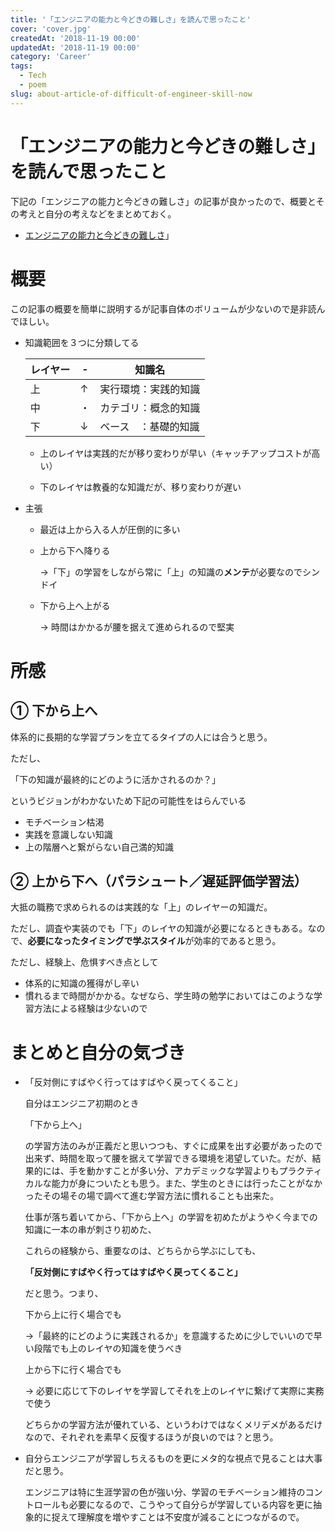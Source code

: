 ```yaml
---
title: '「エンジニアの能力と今どきの難しさ」を読んで思ったこと'
cover: 'cover.jpg'
createdAt: '2018-11-19 00:00'
updatedAt: '2018-11-19 00:00'
category: 'Career'
tags:
  - Tech
  - poem
slug: about-article-of-difficult-of-engineer-skill-now
---
```


# 「エンジニアの能力と今どきの難しさ」を読んで思ったこと

下記の「エンジニアの能力と今どきの難しさ」の記事が良かったので、概要とその考えと自分の考えなどをまとめておく。

- [エンジニアの能力と今どきの難しさ](https://medium.com/@itog/%E3%82%A8%E3%83%B3%E3%82%B8%E3%83%8B%E3%82%A2%E3%81%AE%E8%83%BD%E5%8A%9B%E3%81%A8%E4%BB%8A%E3%81%A9%E3%81%8D%E3%81%AE%E9%9B%A3%E3%81%97%E3%81%95-ff497711946a)」

# 概要

この記事の概要を簡単に説明するが記事自体のボリュームが少ないので是非読んでほしい。

- 知識範囲を３つに分類してる

  | レイヤー | -   | 知識名               |
  | -------- | --- | -------------------- |
  | 上       | ↑   | 実行環境：実践的知識 |
  | 中       | ・  | カテゴリ：概念的知識 |
  | 下       | ↓   | ベース　：基礎的知識 |

  - 上のレイヤは実践的だが移り変わりが早い（キャッチアップコストが高い）

  - 下のレイヤは教養的な知識だが、移り変わりが遅い

- 主張

  - 最近は上から入る人が圧倒的に多い
  - 上から下へ降りる

    →「下」の学習をしながら常に「上」の知識の**メンテ**が必要なのでシンドイ

  - 下から上へ上がる

    → 時間はかかるが腰を据えて進められるので堅実

# 所感

## ① 下から上へ

体系的に長期的な学習プランを立てるタイプの人には合うと思う。

ただし、

「下の知識が最終的にどのように活かされるのか？」

というビジョンがわかないため下記の可能性をはらんでいる

- モチベーション枯渇
- 実践を意識しない知識
- 上の階層へと繋がらない自己満的知識

## ② 上から下へ（パラシュート／遅延評価学習法）

大抵の職務で求められるのは実践的な「上」のレイヤーの知識だ。

ただし、調査や実装のでも「下」のレイヤの知識が必要になるときもある。なので、**必要になったタイミングで学ぶスタイル**が効率的であると思う。

ただし、経験上、危惧すべき点として

- 体系的に知識の獲得がし辛い
- 慣れるまで時間がかかる。なぜなら、学生時の勉学においてはこのような学習方法による経験は少ないので

# まとめと自分の気づき

- 「反対側にすばやく行ってはすばやく戻ってくること」

  自分はエンジニア初期のとき

  「下から上へ」

  の学習方法のみが正義だと思いつつも、すぐに成果を出す必要があったので出来ず、時間を取って腰を据えて学習できる環境を渇望していた。だが、結果的には、手を動かすことが多い分、アカデミックな学習よりもプラクティカルな能力が身についたとも思う。また、学生のときには行ったことがなかったその場その場で調べて進む学習方法に慣れることも出来た。

  仕事が落ち着いてから、「下から上へ」の学習を初めたがようやく今までの知識に一本の串が刺さり初めた、

  これらの経験から、重要なのは、どちらから学ぶにしても、

  **「反対側にすばやく行ってはすばやく戻ってくること」**

  だと思う。つまり、

  下から上に行く場合でも

  →「最終的にどのように実践されるか」を意識するために少しでいいので早い段階でも上のレイヤの知識を使うべき

  上から下に行く場合でも

  → 必要に応じて下のレイヤを学習してそれを上のレイヤに繋げて実際に実務で使う

  どちらかの学習方法が優れている、というわけではなくメリデメがあるだけなので、それぞれを素早く反復するほうが良いのでは？と思う。

- 自分らエンジニアが学習しちえるものを更にメタ的な視点で見ることは大事だと思う。

  エンジニアは特に生涯学習の色が強い分、学習のモチベーション維持のコントロールも必要になるので、こうやって自分らが学習している内容を更に抽象的に捉えて理解度を増やすことは不安度が減ることにつながるので。

